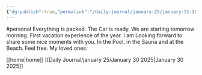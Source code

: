 ```yaml
---
{"dg-publish":true,"permalink":"/daily-journal/january-25/january-31-2025/","created":"2025-01-31T14:29:01.152+01:00"}
---
```


#personal 
Everything is packed. The Car is ready. We are starting tomorrow morning. First vacation experience of the year. I am Looking forward to share some nice moments with you. In the Pool, in the Sauna and at the Beach. 
Feel free. My loved ones.



[[home\|home]]
[[Daily Journal/january 25/January 30 2025\|January 30 2025]]